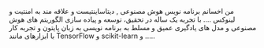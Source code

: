 من اخسانم برنامه نویس هوش مصنوعی , دیتاساینتیست و علاقه مند به امنتیت و لینوکس ....
با تجربه یک ساله در تحقیق، توسعه و پیاده سازی الگوریتم های هوش مصنوعی و مدل های یادگیری عمیق و مسلط به برنامه نویسی به زبان پایتون و تجربه کار با ابزارهای مانند TensorFlow و scikit-learn و .....



